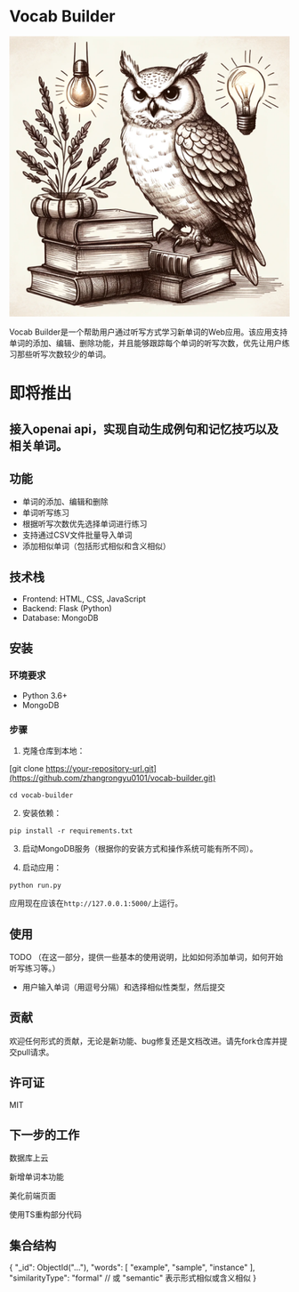 # Vocab Builder

![Vocab Builder Logo](./logo.png)

Vocab Builder是一个帮助用户通过听写方式学习新单词的Web应用。该应用支持单词的添加、编辑、删除功能，并且能够跟踪每个单词的听写次数，优先让用户练习那些听写次数较少的单词。
# 即将推出
## 接入openai api，实现自动生成例句和记忆技巧以及相关单词。

## 功能

- 单词的添加、编辑和删除
- 单词听写练习
- 根据听写次数优先选择单词进行练习
- 支持通过CSV文件批量导入单词
- 添加相似单词（包括形式相似和含义相似）

## 技术栈

- Frontend: HTML, CSS, JavaScript
- Backend: Flask (Python)
- Database: MongoDB

## 安装

### 环境要求

- Python 3.6+
- MongoDB

### 步骤

1. 克隆仓库到本地：

[git clone https://your-repository-url.git](https://github.com/zhangrongyu0101/vocab-builder.git)
```
cd vocab-builder
```

2. 安装依赖：

```
pip install -r requirements.txt
```

3. 启动MongoDB服务（根据你的安装方式和操作系统可能有所不同）。


4. 启动应用：

```
python run.py
```

应用现在应该在`http://127.0.0.1:5000/`上运行。

## 使用

TODO
（在这一部分，提供一些基本的使用说明，比如如何添加单词，如何开始听写练习等。）

- 用户输入单词（用逗号分隔）和选择相似性类型，然后提交

## 贡献

欢迎任何形式的贡献，无论是新功能、bug修复还是文档改进。请先fork仓库并提交pull请求。

## 许可证

MIT


## 下一步的工作
数据库上云

新增单词本功能

美化前端页面

使用TS重构部分代码

## 集合结构

{
  "_id": ObjectId("..."),
  "words": [
    "example",
    "sample",
    "instance"
  ],
  "similarityType": "formal" // 或 "semantic" 表示形式相似或含义相似
}

